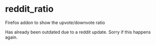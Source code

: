 # reddit_ratio
Firefox addon to show the upvote/downvote ratio

Has already been outdated due to a reddit update. Sorry if this happens again.
